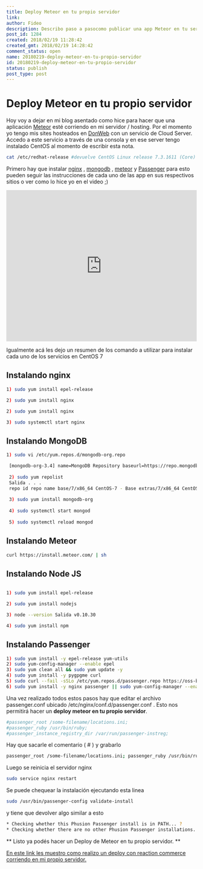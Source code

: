 ```yaml
---
title: Deploy Meteor en tu propio servidor
link: 
author: Fideo
description: Describo paso a pasocomo publicar una app Meteor en tu servidor
post_id: 1284
created: 2018/02/19 11:28:42
created_gmt: 2018/02/19 14:28:42
comment_status: open
name: 20180219-deploy-meteor-en-tu-propio-servidor
id: 20180219-deploy-meteor-en-tu-propio-servidor
status: publish
post_type: post
---
```


# Deploy Meteor en tu propio servidor

Hoy voy a dejar en mi blog asentado como hice para hacer que una aplicación [Meteor](https://guide.meteor.com/deployment.html) esté corriendo en mi servidor / hosting. Por el momento yo tengo mis sites hosteados en [DonWeb](https://donweb.com/) con un servicio de Cloud Server. Accedo a este servicio a través de una consola y en ese server tengo instalado CentOS al momento de escribir esta nota.

```bash
cat /etc/redhat-release #devuelve CentOS Linux release 7.3.1611 (Core)
```

Primero hay que instalar [nginx](https://nginx.org/en/) , [mongodb](https://www.mongodb.com/es) , [meteor](https://www.meteor.com/) y [Passenger](https://www.phusionpassenger.com/) para esto pueden seguir las instrucciones de cada uno de las app en sus respectivos sitios o ver como lo hice yo en el video ;) 

<iframe width="100%" height="400" src="https://www.youtube.com/embed/5sbQyFfw3N8" frameborder="0" allow="accelerometer; autoplay; encrypted-media; gyroscope; picture-in-picture" allowfullscreen></iframe>

Igualmente acá les dejo un resumen de los comando a utilizar para instalar cada uno de los servicios en CentOS 7

## Instalando nginx

```bash
1) sudo yum install epel-release

2) sudo yum install nginx 

2) sudo yum install nginx 

3) sudo systemctl start nginx
```

## Instalando MongoDB

```bash
1) sudo vi /etc/yum.repos.d/mongodb-org.repo

 [mongodb-org-3.4] name=MongoDB Repository baseurl=https://repo.mongodb.org/yum/redhat/$releasever/mongodb-org/3.4/x86_64/ gpgcheck=1 enabled=1 gpgkey=https://www.mongodb.org/static/pgp/server-3.4.asc 
 
 2) sudo yum repolist 
 Salida . . . 
 repo id repo name base/7/x86_64 CentOS-7 - Base extras/7/x86_64 CentOS-7 - Extras mongodb-org-3.2/7/x86_64 MongoDB Repository updates/7/x86_64 CentOS-7 - Updates . . . 
 
 3) sudo yum install mongodb-org 
 
 4) sudo systemctl start mongod 
 
 5) sudo systemctl reload mongod
 ```

## Instalando Meteor

```bash
curl https://install.meteor.com/ | sh
```

## Instalando Node JS

```bash 

1) sudo yum install epel-release

2) sudo yum install nodejs 

3) node --version Salida v0.10.30 

4) sudo yum install npm

```

## Instalando Passenger

```bash
1) sudo yum install -y epel-release yum-utils 
2) sudo yum-config-manager --enable epel 
3) sudo yum clean all && sudo yum update -y 
4) sudo yum install -y pygpgme curl 
5) sudo curl --fail -sSLo /etc/yum.repos.d/passenger.repo https://oss-binaries.phusionpassenger.com/yum/definitions/el-passenger.repo 
6) sudo yum install -y nginx passenger || sudo yum-config-manager --enable cr && sudo yum install -y nginx passenger 
```
Una vez realizado todos estos pasos hay que editar el archivo passenger.conf ubicado /etc/nginx/conf.d/passenger.conf . 
Esto nos permitirá hacer un **deploy meteor en tu propio servidor**. 

```bash
#passenger_root /some-filename/locations.ini; 
#passenger_ruby /usr/bin/ruby; 
#passenger_instance_registry_dir /var/run/passenger-instreg;
``` 

Hay que sacarle el comentario ( # ) y grabarlo 

```bash
passenger_root /some-filename/locations.ini; passenger_ruby /usr/bin/ruby; passenger_instance_registry_dir /var/run/passenger-instreg;
```

Luego se reinicia el servidor nginx 

```bash
sudo service nginx restart
```

Se puede chequear la instalación ejecutando esta linea 

```bash
sudo /usr/bin/passenger-config validate-install
```

y tiene que devolver algo similar a esto 

```bash
* Checking whether this Phusion Passenger install is in PATH... ? 
* Checking whether there are no other Phusion Passenger installations... ?
``` 

** Listo ya podés hacer un Deploy de Meteor en tu propio servidor. ** 

[En este link les muestro como realizo un deploy con reaction commerce corriendo en mi propio servidor.](/blog/20170925-reaction-commerce-usando-propio-servidor)
